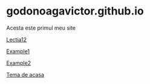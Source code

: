 # godonoagavictor.github.io
Acesta este primul meu site

[Lectia12](https://godonoagavictor.github.io/example/ "Primul meu site publicat")

[Example1](https://godonoagavictor.github.io/www/ "Primul meu site cu bootstrap")

[Example2](https://godonoagavictor.github.io/example2/ "Alt exemplu de site cu bootstrap")

[Tema de acasa](https://godonoagavictor.github.io/ranciuc/ "Alt exemplu de site cu HTML si CSS")
